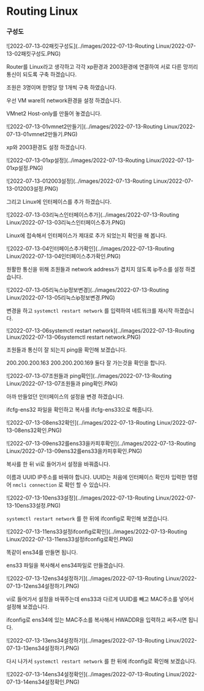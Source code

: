 # Routing Linux

### 구성도

![2022-07-13-02패킷구성도](../images/2022-07-13-Routing Linux/2022-07-13-02패킷구성도.PNG)

Router를 Linux라고 생각하고 각각 xp환경과 2003환경에 연결하여 서로 다른 망끼리 통신이 되도록 구축 하겠습니다.

조원은 3명이며 한명당 망 1개씩 구축 하였습니다.



우선 VM ware의 network환경을 설정 하겠습니다.

VMnet2 Host-only를 만들어 놓겠습니다.

![2022-07-13-01vmnet2만들기](../images/2022-07-13-Routing Linux/2022-07-13-01vmnet2만들기.PNG)

xp와 2003환경도 설정 하겠습니다.

![2022-07-13-01xp설정](../images/2022-07-13-Routing Linux/2022-07-13-01xp설정.PNG)

![2022-07-13-012003설정](../images/2022-07-13-Routing Linux/2022-07-13-012003설정.PNG)



그리고 Linux에 인터페이스를 추가 하겠습니다.

![2022-07-13-03리눅스인터페이스추가](../images/2022-07-13-Routing Linux/2022-07-13-03리눅스인터페이스추가.PNG)



Linux에 접속해서 인터페이스가 제대로 추가 되었는지 확인을 해 봅니다.

![2022-07-13-04인터페이스추가확인](../images/2022-07-13-Routing Linux/2022-07-13-04인터페이스추가확인.PNG)



원활한 통신을 위해 조원들과 network address가 겹치지 않도록 ip주소를 설정 하겠습니다.

![2022-07-13-05리눅스ip정보변경](../images/2022-07-13-Routing Linux/2022-07-13-05리눅스ip정보변경.PNG)



변경을 하고 `systemctl restart network` 를 입력하여 네트워크를 재시작 하겠습니다.

![2022-07-13-06systemctl restart network](../images/2022-07-13-Routing Linux/2022-07-13-06systemctl restart network.PNG)



조원들과 통신이 잘 되는지 ping을 확인해 보겠습니다.

200.200.200.163 200.200.200.169 둘다 잘 가는것을 확인을 합니다.

![2022-07-13-07조원들과 ping확인](../images/2022-07-13-Routing Linux/2022-07-13-07조원들과 ping확인.PNG)



아까 만들었던 인터페이스의 설정을 변경 하겠습니다.

ifcfg-ens32 파일을 확인하고 복사를 ifcfg-ens33으로 해줍니다.

![2022-07-13-08ens32확인](../images/2022-07-13-Routing Linux/2022-07-13-08ens32확인.PNG)

![2022-07-13-09ens32를ens33을카피후확인](../images/2022-07-13-Routing Linux/2022-07-13-09ens32를ens33을카피후확인.PNG)



복사를 한 뒤 vi로 들어가서 설정을 바꿔줍니다.

이름과 UUID IP주소를 바꿔야 합니다. UUID는 처음에 인터페이스 확인차 입력한 명령어  `nmcli connection` 로 확인 할 수 있습니다.

![2022-07-13-10ens33설정](../images/2022-07-13-Routing Linux/2022-07-13-10ens33설정.PNG)



`systemctl restart network` 를 한 뒤에 ifconfig로 확인해 보겠습니다.

![2022-07-13-11ens33설정ifconfig로확인](../images/2022-07-13-Routing Linux/2022-07-13-11ens33설정ifconfig로확인.PNG)



똑같이 ens34를 만들면 됩니다.

ens33 파일을 복사해서 ens34파일로 만들겠습니다.

![2022-07-13-12ens34설정하기](../images/2022-07-13-Routing Linux/2022-07-13-12ens34설정하기.PNG)



vi로 들어가서 설정을 바꿔주는데 ens33과 다르게 UUID를 빼고 MAC주소를 넣어서 설정해 보겠습니다.

ifconfig로 ens34에 있는 MAC주소를 복사해서 HWADDR을 입력하고 써주시면 됩니다.

![2022-07-13-13ens34설정하기](../images/2022-07-13-Routing Linux/2022-07-13-13ens34설정하기.PNG)



다시 나가서 `systemctl restart network` 를 한 뒤에 ifconfig로 확인해 보겠습니다.

![2022-07-13-14ens34설정확인](../images/2022-07-13-Routing Linux/2022-07-13-14ens34설정확인.PNG)



